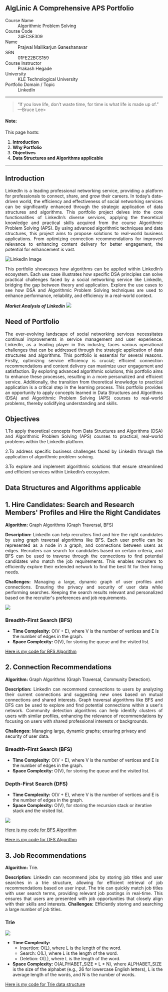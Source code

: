 ## AlgLinic A Comprehensive APS Portfolio

<dl>
<dt>Course Name</dt>
<dd>Algorithmic Problem Solving</dd>
<dt>Course Code</dt>
<dd>24ECSE309</dd>
<dt>Name</dt>
<dd>Prajwal Mallikarjun Ganeshanavar</dd>
<dt>SRN</dt>
<dd>01FE22BCS159</dd>
<dt>Course Instructor</dt>
<dd>Prakash Hegade</dd>
<dt>University</dt>
<dd>KLE Technological University</dd>
<dt>Portfolio Domain / Topic</dt>
<dd>LinkedIn</dd>
</dl>

* * *

> “If you love life, don’t waste time, for time is what life is made up of.” —Bruce Lee>



#### Note:
This page hosts:

1. **Introduction**
2. **Why Portfolio**
3. **Objectives**
4. **Data Structures and Algorithms applicable**


* * *

## Introduction
<p style="text-align: justify;">
LinkedIn is a leading professional networking service, providing a platform for professionals to connect, share, and grow their careers. In today’s data-driven world, the efficiency and effectiveness of social networking services can be significantly enhanced through the strategic application of data structures and algorithms. This portfolio project delves into the core functionalities of LinkedIn’s diverse services, applying the theoretical knowledge and practical skills acquired from the course Algorithmic Problem Solving (APS). By using advanced algorithmic techniques and data structures, this project aims to propose solutions to real-world business applications. From optimizing connection recommendations for improved relevance to enhancing content delivery for better engagement, the potential for enhancement is vast.
</p>

![LinkedIn Image](https://github.com/PrajwalMG159/portfolio.github.io/blob/main/assets/Introduction.png?raw=true)
<p style="text-align: justify;">
This portfolio showcases how algorithms can be applied within LinkedIn’s ecosystem. Each use case illustrates how specific DSA principles can solve practical challenges faced by a social networking service like LinkedIn, bridging the gap between theory and application. Explore the use cases to see how DSA and Algorithmic Problem Solving techniques are used to enhance performance, reliability, and efficiency in a real-world context.
</p>


***Market Analysis of Linkedin***
![](https://github.com/PrajwalMG159/portfolio.github.io/blob/main/assets/market_analysis.jpg?raw=true)


## Need of Portfolio
<p style="text-align: justify;">
The ever-evolving landscape of social networking services necessitates continual improvements in service management and user experience. LinkedIn, as a leading player in this industry, faces various operational challenges that can be addressed through the strategic application of data structures and algorithms. This portfolio is essential for several reasons. Firstly, optimizing service efficiency is crucial; efficient connection recommendations and content delivery can maximize user engagement and satisfaction. By exploring advanced algorithmic solutions, this portfolio aims to enhance these processes, resulting in a more personalized and efficient service. Additionally, the transition from theoretical knowledge to practical application is a critical step in the learning process. This portfolio provides an opportunity to apply concepts learned in Data Structures and Algorithms (DSA) and Algorithmic Problem Solving (APS) courses to real-world problems, thereby solidifying understanding and skills.
</p>

## Objectives
<p style="text-align: justify;">
1.To apply theoretical concepts from Data Structures and Algorithms (DSA) and Algorithmic Problem Solving (APS) courses to practical, real-world problems within the LinkedIn platform.
</p>
<p style="text-align: justify;">
2.To address specific business challenges faced by LinkedIn through the application of algorithmic problem-solving.
</p>
<p style="text-align: justify;">
3.To explore and implement algorithmic solutions that ensure streamlined and efficient services within LinkedIn’s ecosystem.
</p>

## Data Structures and Algorithms applicable

## 1. Hire Candidates: Search and Research Members' Profiles and Hire the Right Candidates

**Algorithm:** Graph Algorithms (Graph Traversal, BFS)
<p style="text-align: justify;">
<strong>Description:</strong> LinkedIn can help recruiters find and hire the right candidates by using graph traversal algorithms like BFS. Each user profile can be represented as a node in a graph, and connections between users as edges. Recruiters can search for candidates based on certain criteria, and BFS can be used to traverse through the connections to find potential candidates who match the job requirements. This enables recruiters to efficiently explore their extended network to find the best fit for their hiring needs.
</p>
<p style="text-align: justify;">
<strong>Challenges:</strong> Managing a large, dynamic graph of user profiles and connections. Ensuring the privacy and security of user data while performing searches. Keeping the search results relevant and personalized based on the recruiter's preferences and job requirements.
</p>

![](https://github.com/user-attachments/assets/6a92bedb-daf5-47e1-a44f-9adb55f66523)
  
### Breadth-First Search (BFS)

- **Time Complexity:** O(V + E), where V is the number of vertices and E is the number of edges in the graph.
- **Space Complexity:** O(V), for storing the queue and the visited list.

[Here is my code for BFS Algorithm](https://github.com/PrajwalMG159/portfolio.github.io/blob/main/codes/bfs.c)

## 2. Connection Recommendations
**Algorithm:** Graph Algorithms (Graph Traversal, Community Detection).
<p style="text-align: justify;">
<strong>Description:</strong> LinkedIn can recommend connections to users by analyzing their current connections and suggesting new ones based on mutual connections and shared interests. Graph traversal algorithms like BFS and DFS can be used to explore and find potential connections within a user's network. Community detection algorithms can help identify clusters of users with similar profiles, enhancing the relevance of recommendations by focusing on users with shared professional interests or backgrounds.
</p>

**Challenges:** Managing large, dynamic graphs; ensuring privacy and security of user data.

### Breadth-First Search (BFS)

- **Time Complexity:** O(V + E), where V is the number of vertices and E is the number of edges in the graph.
- **Space Complexity:** O(V), for storing the queue and the visited list.

### Depth-First Search (DFS)

- **Time Complexity:** O(V + E), where V is the number of vertices and E is the number of edges in the graph.
- **Space Complexity:** O(V), for storing the recursion stack or iterative stack and the visited list.

![](https://github.com/PrajwalMG159/portfolio.github.io/raw/main/assets/DFS.png)

[Here is my code for BFS Algorithm](https://github.com/PrajwalMG159/portfolio.github.io/blob/main/codes/bfs.c)

[Here is my code for DFS Algorithm](https://github.com/PrajwalMG159/portfolio.github.io/blob/main/codes/dfs1.c)

## 3. Job Recommendations
**Algorithm:** Trie.
<p style="text-align: justify;">
<strong>Description:</strong> LinkedIn can recommend jobs by storing job titles and user searches in a trie structure, allowing for efficient retrieval of job recommendations based on user input. The trie can quickly match job titles with user search terms, providing relevant job postings in real-time. This ensures that users are presented with job opportunities that closely align with their skills and interests.
<strong>Challenges:</strong> Efficiently storing and searching a large number of job titles.
</p>

### Trie

![](https://raw.githubusercontent.com/PrajwalMG159/portfolio.github.io/refs/heads/main/assets/trie.png)

- **Time Complexity:**
  - Insertion: O(L), where L is the length of the word.
  - Search: O(L), where L is the length of the word.
  - Deletion: O(L), where L is the length of the word.
- **Space Complexity:** O(ALPHABET_SIZE * L * N), where ALPHABET_SIZE is the size of the alphabet (e.g., 26 for lowercase English letters), L is the average length of the words, and N is the number of words.

[Here is my code for Trie data structure](https://github.com/PrajwalMG159/portfolio.github.io/blob/main/codes/Trie.cpp)
